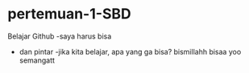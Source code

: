 # pertemuan-1-SBD
Belajar Github
-saya harus bisa
- dan pintar
-jika kita belajar, apa yang ga bisa?
bismillahh
bisaa
yoo semangatt
